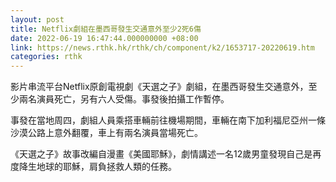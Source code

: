 ```yaml
---
layout: post
title: Netflix劇組在墨西哥發生交通意外至少2死6傷
date: 2022-06-19 16:47:44.000000000 +08:00
link: https://news.rthk.hk/rthk/ch/component/k2/1653717-20220619.htm
categories: rthk
---
```


影片串流平台Netflix原創電視劇《天選之子》劇組，在墨西哥發生交通意外，至少兩名演員死亡，另有六人受傷。事發後拍攝工作暫停。

事發在當地周四，劇組人員乘搭車輛前往機場期間，車輛在南下加利福尼亞州一條沙漠公路上意外翻覆，車上有兩名演員當場死亡。

《天選之子》故事改編自漫畫《美國耶穌》，劇情講述一名12歲男童發現自己是再度降生地球的耶穌，肩負拯救人類的任務。

